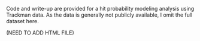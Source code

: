 Code and write-up are provided for a hit probability modeling analysis using Trackman data. As the data is generally not publicly available, I omit the full dataset here.

(NEED TO ADD HTML FILE)
